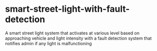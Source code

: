# smart-street-light-with-fault-detection
A smart street light system that activates at various level based on approaching vehicle and light intensity with a fault detection system that notifies admin if any light is malfunctioning
